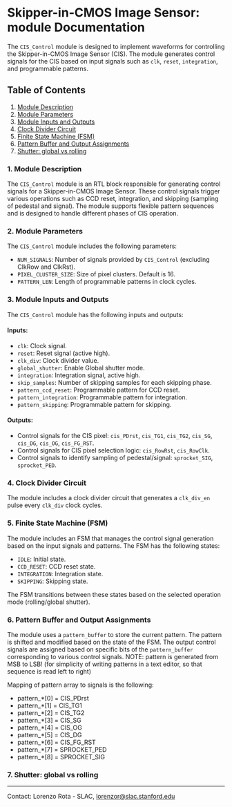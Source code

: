 # Skipper-in-CMOS Image Sensor: module Documentation

The `CIS_Control` module is designed to implement waveforms for controlling the Skipper-in-CMOS Image Sensor (CIS). 
The module generates control signals for the CIS based on input signals such as `clk`, `reset`, `integration`, and programmable patterns.

## Table of Contents
1. [Module Description](#module-description)
2. [Module Parameters](#module-parameters)
3. [Module Inputs and Outputs](#module-inputs-and-outputs)
4. [Clock Divider Circuit](#clock-divider-circuit)
5. [Finite State Machine (FSM)](#finite-state-machine-fsm)
6. [Pattern Buffer and Output Assignments](#pattern-buffer-and-output-assignments)
7. [Shutter: global vs rolling](#shutter)

### 1. Module Description<a name="module-description"></a>

The `CIS_Control` module is an RTL block responsible for generating control signals for a Skipper-in-CMOS Image Sensor. 
These control signals trigger various operations such as CCD reset, integration, and skipping (sampling of pedestal and signal). 
The module supports flexible pattern sequences and is designed to handle different phases of CIS operation.

### 2. Module Parameters<a name="module-parameters"></a>

The `CIS_Control` module includes the following parameters:

- `NUM_SIGNALS`: Number of signals provided by `CIS_Control` (excluding ClkRow and ClkRst).
- `PIXEL_CLUSTER_SIZE`: Size of pixel clusters. Default is 16.
- `PATTERN_LEN`: Length of programmable patterns in clock cycles.

### 3. Module Inputs and Outputs<a name="module-inputs-and-outputs"></a>

The `CIS_Control` module has the following inputs and outputs:

#### Inputs:
- `clk`: Clock signal.
- `reset`: Reset signal (active high).
- `clk_div`: Clock divider value.
- `global_shutter`: Enable Global shutter mode.
- `integration`: Integration signal, active high.
- `skip_samples`: Number of skipping samples for each skipping phase.
- `pattern_ccd_reset`: Programmable pattern for CCD reset.
- `pattern_integration`: Programmable pattern for integration.
- `pattern_skipping`: Programmable pattern for skipping.

#### Outputs:
- Control signals for the CIS pixel: `cis_PDrst`, `cis_TG1`, `cis_TG2`, `cis_SG`, `cis_DG`, `cis_OG`, `cis_FG_RST`.
- Control signals for CIS pixel selection logic: `cis_RowRst`, `cis_RowClk`.
- Control signals to identify sampling of pedestal/signal: `sprocket_SIG`, `sprocket_PED`.

### 4. Clock Divider Circuit<a name="clock-divider-circuit"></a>

The module includes a clock divider circuit that generates a `clk_div_en` pulse every `clk_div` clock cycles. 

### 5. Finite State Machine (FSM)<a name="finite-state-machine-fsm"></a>

The module includes an FSM that manages the control signal generation based on the input signals and patterns. 
The FSM has the following states:

- `IDLE`: Initial state.
- `CCD_RESET`: CCD reset state.
- `INTEGRATION`: Integration state.
- `SKIPPING`: Skipping state.

The FSM transitions between these states based on the selected operation mode (rolling/global shutter).

### 6. Pattern Buffer and Output Assignments<a name="pattern-buffer-and-output-assignments"></a>

The module uses a `pattern_buffer` to store the current pattern. 
The pattern is shifted and modified based on the state of the FSM. 
The output control signals are assigned based on specific bits of the `pattern_buffer` corresponding to various control signals.
NOTE: pattern is generated from MSB to LSB! (for simplicity of writing patterns in a text editor, so that sequence is read left to right)

Mapping of pattern array to signals is the following:
- pattern_*[0] = CIS_PDrst
- pattern_*[1] = CIS_TG1
- pattern_*[2] = CIS_TG2
- pattern_*[3] = CIS_SG
- pattern_*[4] = CIS_OG
- pattern_*[5] = CIS_DG
- pattern_*[6] = CIS_FG_RST
- pattern_*[7] = SPROCKET_PED
- pattern_*[8] = SPROCKET_SIG

### 7. Shutter: global vs rolling<a name="shutter"></a>

---

Contact: Lorenzo Rota - SLAC, lorenzor@slac.stanford.edu
